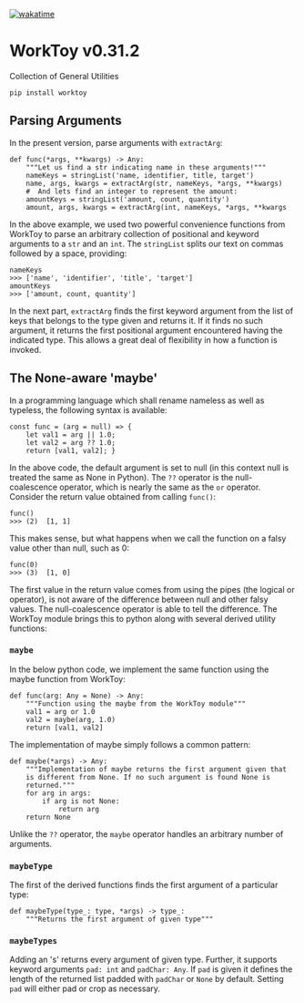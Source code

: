 [![wakatime](https://wakatime.com/badge/github/AsgerJon/WorkToy.svg)](https://wakatime.com/badge/github/AsgerJon/WorkToy)

# WorkToy v0.31.2

Collection of General Utilities

```
pip install worktoy
```

## Parsing Arguments

In the present version, parse arguments with `extractArg`:

    def func(*args, **kwargs) -> Any:
        """Let us find a str indicating name in these arguments!"""
        nameKeys = stringList('name, identifier, title, target')
        name, args, kwargs = extractArg(str, nameKeys, *args, **kwargs)
        #  And lets find an integer to represent the amount:
        amountKeys = stringList('amount, count, quantity')
        amount, args, kwargs = extractArg(int, nameKeys, *args, **kwargs

In the above example, we used two powerful convenience functions from
WorkToy to parse an arbitrary collection of positional and keyword
arguments to a `str` and an `int`. The `stringList` splits our text on
commas followed by a space, providing:

    nameKeys
    >>> ['name', 'identifier', 'title', 'target']
    amountKeys
    >>> ['amount, count, quantity']

In the next part, `extractArg` finds the first keyword argument from the
list of keys that belongs to the type given and returns it. If it finds
no such argument, it returns the first positional argument encountered
having the indicated type. This allows a great deal of flexibility in how
a function is invoked.

## The None-aware 'maybe'

In a programming language which shall rename nameless as well as typeless,
the following syntax is available:

    const func = (arg = null) => {
        let val1 = arg || 1.0;
        let val2 = arg ?? 1.0;
        return [val1, val2]; }

In the above code, the default argument is set to null (in this context
null is treated the same as None in Python). The `??` operator is the
null-coalescence operator, which is nearly the same as the `or` operator.  
Consider the return value obtained from calling `func()`:

    func()
    >>> (2)  [1, 1]

This makes sense, but what happens when we call the function on a falsy
value other than null, such as 0:

    func(0)
    >>> (3)  [1, 0]

The first value in the return value comes from using the pipes (the
logical or operator), is not aware of the difference between null and
other falsy values. The null-coalescence operator is able to tell the
difference. The WorkToy module brings this to python along with several
derived utility functions:

### `maybe`

In the below python code, we implement the same function using the maybe
function from WorkToy:

    def func(arg: Any = None) -> Any:
        """Function using the maybe from the WorkToy module"""
        val1 = arg or 1.0
        val2 = maybe(arg, 1.0)
        return [val1, val2]

The implementation of maybe simply follows a common pattern:

    def maybe(*args) -> Any:
        """Implementation of maybe returns the first argument given that 
        is different from None. If no such argument is found None is 
        returned."""
        for arg in args:
            if arg is not None: 
                return arg
        return None

Unlike the `??` operator, the `maybe` operator handles an arbitrary
number of arguments.

### `maybeType`

The first of the derived functions finds the first argument of a
particular type:

    def maybeType(type_: type, *args) -> type_:
        """Returns the first argument of given type"""

### `maybeTypes`

Adding an 's' returns every argument of given type. Further, it supports
keyword arguments `pad: int` and `padChar: Any`. If `pad` is given it
defines the length of the returned list padded with `padChar` or `None`
by default. Setting `pad` will either pad or crop as necessary.
